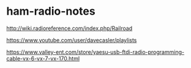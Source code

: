 # ham-radio-notes


http://wiki.radioreference.com/index.php/Railroad

https://www.youtube.com/user/davecasler/playlists


https://www.valley-ent.com/store/yaesu-usb-ftdi-radio-programming-cable-vx-6-vx-7-vx-170.html

